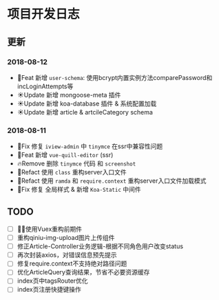# 项目开发日志

## 更新

### 2018-08-12

* 🚀Feat    新增 `user-schema`: 使用bcrypt内置实例方法comparePassword和incLoginAttempts等
* ☀️Update  新增 mongoose-meta 插件
* ☀️Update  新增 koa-database 插件 & 系统配置加载
* ☀️Update  新增 article & artcileCategory schema

### 2018-08-11

* 🐛Fix     修复 `iview-admin` 中 `tinymce` 在ssr中兼容性问题
* 🚀Feat    新增 `vue-quill-editor` (ssr)
* 🔥Remove  删除 `tinymce` 代码 和 `screenshot`
* 🔨Refact  使用 `class` 重构server入口文件
* 🔨Refact  使用 `ramda` 和 `require.context` 重构server入口文件加载模式
* 🐛Fix     修复 全局样式 & 新增 `Koa-Static` 中间件

## TODO

* [ ] 使用Vuex重构前期件
* [ ] 重构qiniu-img-upload图片上传组件
* [ ] 修正Article-Controller业务逻辑-根据不同角色用户改变status
* [ ] 再次封装axios，对错误信息预先提示
* [ ] 修复require.context不支持绝对路径问题
* [ ] 优化ArticleQuery查询结果，节省不必要资源缓存
* [ ] index页中tagsRouter优化
* [ ] index页注册快捷键操作